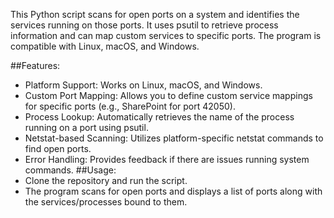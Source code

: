 This Python script scans for open ports on a system and identifies the services running on those ports. It uses psutil to retrieve process information and can map custom services to specific ports. The program is compatible with Linux, macOS, and Windows.

##Features:
* Platform Support: Works on Linux, macOS, and Windows.
* Custom Port Mapping: Allows you to define custom service mappings for specific ports (e.g., SharePoint for port 42050).
* Process Lookup: Automatically retrieves the name of the process running on a port using psutil.
* Netstat-based Scanning: Utilizes platform-specific netstat commands to find open ports.
* Error Handling: Provides feedback if there are issues running system commands.
##Usage:
* Clone the repository and run the script.
* The program scans for open ports and displays a list of ports along with the services/processes bound to them.
